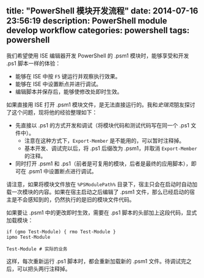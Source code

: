 ﻿title: "PowerShell 模块开发流程"
date: 2014-07-16 23:56:19
description: PowerShell module develop workflow
categories: powershell
tags: powershell
---
我们希望使用 ISE 编辑器开发 PowerShell 的 .psm1 模块时，能够享受和开发 .ps1 脚本一样的体验：

- 能够在 ISE 中按 `F5` 键运行并观察执行效果。
- 能够在 ISE 中设置断点并进行调试。
- 编辑脚本并保存后，能够使修改处即时生效。

如果直接用 ISE 打开 .psm1 模块文件，是无法直接运行的。我和*史瑞克*朋友探讨了这个问题，现将他的经验整理如下：

- 先直接以 .ps1 的方式开发和调试（将模块代码和测试代码写在同一个 .ps1 文件中）。
    + 注意在这种方式下，`Export-Member` 是不能用的，可以暂时注释掉。
    + 基本开发、调试完以后，将 .ps1 后缀改为 .psm1，并取消 `Export-Member` 的注释。
- 同时打开 .psm1 和 .ps1（前者是可复用的模块，后者是最终的应用脚本），即可在 .psm1 中设置断点进行调试。

请注意，如果将模块文件放在 `%PSModulePath%` 目录下，宿主只会在启动时自动加载一次模块的内容。如果在宿主启动之后编辑了 .psm1 文件，那么已经启动的宿主是不会感知到的，仍然执行的是旧的模块文件代码。

如果要让 .psm1 中的更改即时生效，需要在 .ps1 脚本的头部加上这段代码，显式加载模块：

    if (gmo Test-Module) { rmo Test-Module }
    ipmo Test-Module
    
    Test-Module # 实际的业务

这样，每次重新运行 .ps1 脚本时，都会重新加载新的 .psm1 文件。待调试完之后，可以把头两行注释掉。
